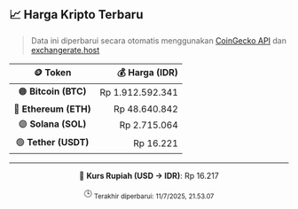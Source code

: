 

<!-- HARGA_KRIPTO -->
## 📈 Harga Kripto Terbaru

> Data ini diperbarui secara otomatis menggunakan [CoinGecko API](https://www.coingecko.com/) dan [exchangerate.host](https://exchangerate.host/)

<div align="center">

| 🪙 Token | 💰 Harga (IDR) |
|:------:|---------------:|
| 🟠 **Bitcoin (BTC)**   | Rp 1.912.592.341 |
| 🔵 **Ethereum (ETH)**  | Rp 48.640.842 |
| 🟣 **Solana (SOL)**    | Rp 2.715.064 |
| 🟢 **Tether (USDT)**   | Rp 16.221 |

---

💱 **Kurs Rupiah (USD → IDR)**: Rp 16.217

🕒 <sub>Terakhir diperbarui: 11/7/2025, 21.53.07</sub>

</div>
<!-- /HARGA_KRIPTO -->